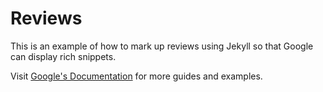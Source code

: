 # Reviews

This is an example of how to mark up reviews using Jekyll so that Google can display rich snippets.

Visit [Google's Documentation](https://developers.google.com/search/docs/data-types/reviews) for more guides and examples.